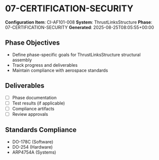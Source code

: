 # 07-CERTIFICATION-SECURITY

**Configuration Item**: CI-AF101-008
**System**: ThrustLinksStructure
**Phase**: 07-CERTIFICATION-SECURITY
**Generated**: 2025-08-25T08:05:55+00:00

## Phase Objectives
- Define phase-specific goals for ThrustLinksStructure structural assembly
- Track progress and deliverables
- Maintain compliance with aerospace standards

## Deliverables
- [ ] Phase documentation
- [ ] Test results (if applicable)
- [ ] Compliance artifacts
- [ ] Review approvals

## Standards Compliance
- DO-178C (Software)
- DO-254 (Hardware)
- ARP4754A (Systems)

